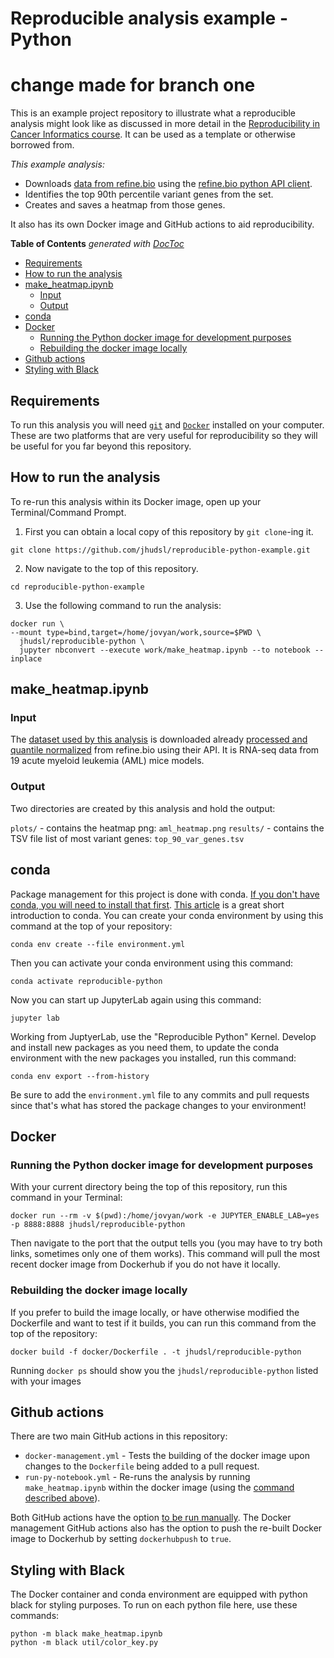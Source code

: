 # Reproducible analysis example - Python
# change made for branch one

This is an example project repository to illustrate what a reproducible analysis might look like as discussed in more detail in the [Reproducibility in Cancer Informatics course](https://github.com/jhudsl/Reproducibility_in_Cancer_Informatics).
It can be used as a template or otherwise borrowed from.

_This example analysis:_

- Downloads [data from refine.bio](https://www.refine.bio/experiments/SRP070849/combination-targeted-therapy-to-disrupt-aberrant-oncogenic-signaling-and-reverse-epigenetic-dysfunction-in-idh2-and-tet2-mutant-acute-myeloid-leukemia-rna-seq) using the [refine.bio python API client](https://github.com/AlexsLemonade/refinebio-py).
- Identifies the top 90th percentile variant genes from the set.
- Creates and saves a heatmap from those genes.

It also has its own Docker image and GitHub actions to aid reproducibility.

<!-- START doctoc generated TOC please keep comment here to allow auto update -->
<!-- DON'T EDIT THIS SECTION, INSTEAD RE-RUN doctoc TO UPDATE -->
**Table of Contents**  *generated with [DocToc](https://github.com/thlorenz/doctoc)*

- [Requirements](#requirements)
- [How to run the analysis](#how-to-run-the-analysis)
- [make_heatmap.ipynb](#make_heatmapipynb)
  - [Input](#input)
  - [Output](#output)
- [conda](#conda)
- [Docker](#docker)
  - [Running the Python docker image for development purposes](#running-the-python-docker-image-for-development-purposes)
  - [Rebuilding the docker image locally](#rebuilding-the-docker-image-locally)
- [Github actions](#github-actions)
- [Styling with Black](#styling-with-black)

<!-- END doctoc generated TOC please keep comment here to allow auto update -->

## Requirements

To run this analysis you will need [`git`](https://git-scm.com/book/en/v2/Getting-Started-Installing-Git) and [`Docker`](https://docs.docker.com/get-docker/) installed on your computer.
These are two platforms that are very useful for reproducibility so they will be useful for you far beyond this repository.

## How to run the analysis

To re-run this analysis within its Docker image, open up your Terminal/Command Prompt.

1. First you can obtain a local copy of this repository by `git clone`-ing it.
```
git clone https://github.com/jhudsl/reproducible-python-example.git
```
2. Now navigate to the top of this repository.
```
cd reproducible-python-example
```
3. Use the following command to run the analysis:
```
docker run \
--mount type=bind,target=/home/jovyan/work,source=$PWD \
  jhudsl/reproducible-python \
  jupyter nbconvert --execute work/make_heatmap.ipynb --to notebook --inplace
```

## make_heatmap.ipynb

### Input

The [dataset used by this analysis](https://www.refine.bio/experiments/SRP070849) is downloaded already [processed and quantile normalized](http://docs.refine.bio/en/latest/main_text.html#refine-bio-processed-refinebio-processedibadge) from refine.bio using their API.
It is RNA-seq data from 19 acute myeloid leukemia (AML) mice models.

### Output

Two directories are created by this analysis and hold the output:

`plots/` - contains the heatmap png: `aml_heatmap.png`
`results/` - contains the TSV file list of most variant genes: `top_90_var_genes.tsv`

## conda

Package management for this project is done with conda.
[If you don't have conda, you will need to install that first](https://conda.io/projects/conda/en/latest/user-guide/install/index.html#installation).
[This article](https://medium.com/swlh/setting-up-a-conda-environment-in-less-than-5-minutes-e64d8fc338e4) is a great short introduction to conda.
You can create your conda environment by using this command at the top of your repository:
```
conda env create --file environment.yml
```
Then you can activate your conda environment using this command:
```
conda activate reproducible-python
```
Now you can start up JupyterLab again using this command:
```
jupyter lab
```

Working from JuptyerLab, use the "Reproducible Python" Kernel.
Develop and install new packages as you need them, to update the conda environment with the new packages you installed, run this command:
```
conda env export --from-history
```

Be sure to add the `environment.yml` file to any commits and pull requests since that's what has stored the package changes to your environment!

## Docker

### Running the Python docker image for development purposes

With your current directory being the top of this repository, run this command in your Terminal:
```
docker run --rm -v $(pwd):/home/jovyan/work -e JUPYTER_ENABLE_LAB=yes -p 8888:8888 jhudsl/reproducible-python
```
Then navigate to the port that the output tells you (you may have to try both links, sometimes only one of them works).
This command will pull the most recent docker image from Dockerhub if you do not have it locally.

### Rebuilding the docker image locally

If you prefer to build the image locally, or have otherwise modified the Dockerfile and want to test if it builds, you can run this command from the top of the repository:
```
docker build -f docker/Dockerfile . -t jhudsl/reproducible-python
```
Running `docker ps` should show you the `jhudsl/reproducible-python` listed with your images

## Github actions

There are two main GitHub actions in this repository:

- `docker-management.yml` - Tests the building of the docker image upon changes to the `Dockerfile` being added to a pull request.
- `run-py-notebook.yml` - Re-runs the analysis by running `make_heatmap.ipynb` within the docker image (using the [command described above](#how-to-run-the-analysis)).

Both GitHub actions have the option [to be run manually](https://docs.github.com/en/actions/managing-workflow-runs/manually-running-a-workflow).
The Docker management GitHub actions also has the option to push the re-built Docker image to Dockerhub by setting `dockerhubpush` to `true`.

## Styling with Black

The Docker container and conda environment are equipped with python black for styling purposes.
To run on each python file here, use these commands:
```
python -m black make_heatmap.ipynb
python -m black util/color_key.py
```
